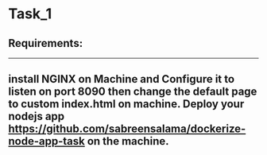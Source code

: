 # Task_1
## Requirements:
---------------------------------------------
install NGINX on Machine and Configure it to listen on port 8090 then change the default page to custom index.html on machine.
Deploy your nodejs app https://github.com/sabreensalama/dockerize-node-app-task on the machine.
-----
